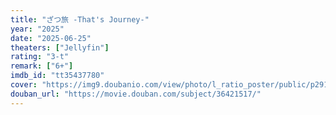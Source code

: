 ```yaml
---
title: "ざつ旅 -That's Journey-"
year: "2025"
date: "2025-06-25"
theaters: ["Jellyfin"]
rating: "3-t"
remark: ["6+"]
imdb_id: "tt35437780"
cover: "https://img9.doubanio.com/view/photo/l_ratio_poster/public/p2918922924.jpg"
douban_url: "https://movie.douban.com/subject/36421517/"
---
```

